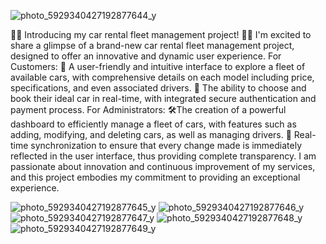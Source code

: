 ![photo_5929340427192877644_y](https://github.com/user-attachments/assets/44d470a8-7704-473a-8bfd-e950f0d128b4)



🚗💼 Introducing my car rental fleet management project! 💼🚗
I'm excited to share a glimpse of a brand-new car rental fleet management project, designed to offer an innovative and dynamic user experience.
For Customers:
🎨 A user-friendly and intuitive interface to explore a fleet of available cars, with comprehensive details on each model including price, specifications, and even associated drivers.
🚙 The ability to choose and book their ideal car in real-time, with integrated secure authentication and payment process.
For Administrators:
🛠️The creation of a powerful dashboard to efficiently manage a fleet of cars, with features such as adding, modifying, and deleting cars, as well as managing drivers.
🔄 Real-time synchronization to ensure that every change made is immediately reflected in the user interface, thus providing complete transparency.
I am passionate about innovation and continuous improvement of my services, and this project embodies my commitment to providing an exceptional experience.

![photo_5929340427192877645_y](https://github.com/user-attachments/assets/a77d5835-394d-4d1c-b4d1-a14c9cfc4c93)
![photo_5929340427192877646_y](https://github.com/user-attachments/assets/1fc1ad3c-f64f-4227-9351-040e4967eae0)
![photo_5929340427192877647_y](https://github.com/user-attachments/assets/1ad1379a-a83b-43b4-ab87-b8bf4132d0d0)
![photo_5929340427192877648_y](https://github.com/user-attachments/assets/013cccb8-ffd1-4b35-bfb9-9b7915ae9214)
![photo_5929340427192877649_y](https://github.com/user-attachments/assets/4dc76694-98d0-452f-abb9-5195dcb8d76f)


